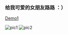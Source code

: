 ### 给我可爱的女朋友路路 ：）

[Demo1](https://supertraveler-lee.github.io/index.html)

![pic1](https://github.com/Supertraveler-Lee/Supertraveler-Lee.github.io/srceenshot1)
![pic2](https://github.com/Supertraveler-Lee/Supertraveler-Lee.github.io/srceenshot2)

